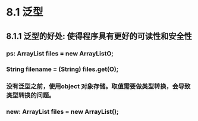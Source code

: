 # 8.1 泛型
## 8.1.1 泛型的好处: 使得程序具有更好的可读性和安全性
### ps: ArrayList files = new ArrayListO;
###     String filename = (String) files.get(O);
###     没有泛型之前，使用object 对象存储。取值需要做类型转换，会导致类型转换的问题。
### new: ArrayList<String> files = new ArrayList<String>();
